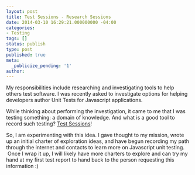 ```yaml
---
layout: post
title: Test Sessions - Research Sessions
date: 2014-03-10 16:29:21.000000000 -04:00
categories:
- Testing
tags: []
status: publish
type: post
published: true
meta:
  _publicize_pending: '1'
author: 
---
```

My responsibilities include researching and investigating tools to help others test software. I was recently asked to investigate options for helping developers author Unit Tests for Javascript applications.

While thinking about performing the investigation, it came to me that I was testing something: a domain of knowledge. And what is a good tool to record such testing? [Test Sessions](http://en.wikipedia.org/wiki/Session-based_testing)!

So, I am experimenting with this idea. I gave thought to my mission, wrote up an initial charter of exploration ideas, and have begun recording my path through the internet and contacts to learn more on Javascript unit testing.  Once I wrap it up, I will likely have more charters to explore and can try my hand at my first test report to hand back to the person requesting this information :)
